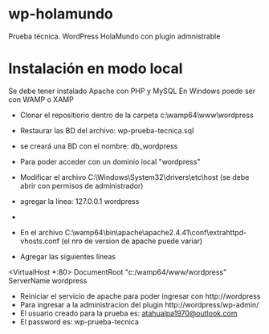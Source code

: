 # wp-holamundo
Prueba técnica. WordPress HolaMundo con plugin admnistrable

# Instalación en modo local
Se debe tener instalado Apache con PHP y MySQL
En Windows poede ser con WAMP o XAMP

* Clonar el repositiorio dentro de la carpeta c:\wamp64\www\wordpress

* Restaurar las BD del archivo: wp-prueba-tecnica.sql
* se creará una BD con el nombre: db_wordpress

* Para poder acceder con un dominio local "wordpress"
* Modificar el archivo C:\Windows\System32\drivers\etc\host (se debe abrir con permisos de administrador)
* agregar la línea: 127.0.0.1 wordpress
* 
* En el archivo C:\wamp64\bin\apache\apache2.4.41\conf\extrahttpd-vhosts.conf (el nro de version de apache puede variar)
* Agregar las siguientes líneas

<VirtualHost *:80>
    DocumentRoot "c:/wamp64/www/wordpress"
    ServerName wordpress
</VirtualHost>

* Reiniciar el servicio de apache para poder ingresar con http://wordpress
* Para ingresar a la administracion del plugin http://wordpress/wp-admin/
* El usuario creado para la prueba es: atahualpa1970@outlook.com
* El password es: wp-prueba-tecnica